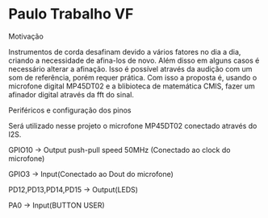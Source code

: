 # Paulo Trabalho VF

Motivação

Instrumentos de corda desafinam devido a vários fatores no dia a dia, criando a necessidade de afina-los de novo. Além disso em alguns casos é necessário alterar a afinação.
Isso é possível através da audição com um som de referência, porém requer prática. Com isso a proposta é, usando o microfone digital MP45DT02 e a blibioteca de matemática CMIS, fazer um afinador digital através da fft do sinal.

Periféricos e configuração dos pinos

Será utilizado nesse projeto o microfone MP45DT02 conectado através do I2S.

GPIO10 -> Output push-pull speed 50MHz (Conectado ao clock do microfone)

GPIO3 -> Input(Conectado ao Dout do microfone)

PD12,PD13,PD14,PD15 -> Output(LEDS)

PA0 -> Input(BUTTON USER)

